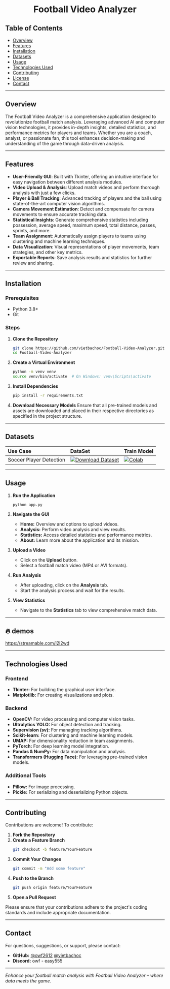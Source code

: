 <div align="center">

  <h1>Football Video Analyzer</h1>

</div>

## Table of Contents
- [Overview](#overview)
- [Features](#features)
- [Installation](#installation)
- [Datasets](#Datasets)
- [Usage](#usage)
- [Technologies Used](#technologies-used)
- [Contributing](#contributing)
- [License](#license)
- [Contact](#contact)

---

## Overview

The Football Video Analyzer is a comprehensive application designed to revolutionize football match analysis. Leveraging advanced AI and computer vision technologies, it provides in-depth insights, detailed statistics, and performance metrics for players and teams. Whether you are a coach, analyst, or passionate fan, this tool enhances decision-making and understanding of the game through data-driven analysis.

---

## Features

- **User-Friendly GUI**: Built with Tkinter, offering an intuitive interface for easy navigation between different analysis modules.
- **Video Upload & Analysis**: Upload match videos and perform thorough analysis with just a few clicks.
- **Player & Ball Tracking**: Advanced tracking of players and the ball using state-of-the-art computer vision algorithms.
- **Camera Movement Estimation**: Detect and compensate for camera movements to ensure accurate tracking data.
- **Statistical Insights**: Generate comprehensive statistics including possession, average speed, maximum speed, total distance, passes, sprints, and more.
- **Team Assignment**: Automatically assign players to teams using clustering and machine learning techniques.
- **Data Visualization**: Visual representations of player movements, team strategies, and other key metrics.
- **Exportable Reports**: Save analysis results and statistics for further review and sharing.

---

## Installation

### Prerequisites
- Python 3.8+
- Git

### Steps

1. **Clone the Repository**
    ```bash
    git clone https://github.com/vietbachoc/Football-Video-Analyzer.git
    cd Football-Video-Analyzer
    ```

2. **Create a Virtual Environment**
    ```bash
    python -m venv venv
    source venv/bin/activate  # On Windows: venv\Scripts\activate
    ```

3. **Install Dependencies**
    ```bash
    pip install -r requirements.txt
    ```

4. **Download Necessary Models**
    Ensure that all pre-trained models and assets are downloaded and placed in their respective directories as specified in the project structure.

---

## Datasets

| Use Case                        | DataSet                                                                                                                                                          | Train Model                                                                                                                                                                                            |
|:--------------------------------|:-----------------------------------------------------------------------------------------------------------------------------------------------------------------|--------------------------------------------------------------------------------------------------------------------------------------------------------------------------------------------------------|
| Soccer Player Detection         | [![Download Dataset](https://app.roboflow.com/images/download-dataset-badge.svg)](https://universe.roboflow.com/roboflow-jvuqo/football-players-detection-3zvbc) | [![Colab](https://colab.research.google.com/assets/colab-badge.svg)](https://colab.research.google.com/github/vietbachoc/FRP_MAS_FinalProject/blob/main/backend/notebooks/train_player_detector.ipynb) |

---

## Usage

1. **Run the Application**
    ```bash
    python app.py
    ```

2. **Navigate the GUI**
    - **Home:** Overview and options to upload videos.
    - **Analysis:** Perform video analysis and view results.
    - **Statistics:** Access detailed statistics and performance metrics.
    - **About:** Learn more about the application and its mission.

3. **Upload a Video**
    - Click on the **Upload** button.
    - Select a football match video (MP4 or AVI formats).

4. **Run Analysis**
    - After uploading, click on the **Analysis** tab.
    - Start the analysis process and wait for the results.

5. **View Statistics**
    - Navigate to the **Statistics** tab to view comprehensive match data.

---

## 🔥 demos

https://streamable.com/l2l2wd

---

## Technologies Used

### Frontend
- **Tkinter:** For building the graphical user interface.
- **Matplotlib:** For creating visualizations and plots.

### Backend
- **OpenCV:** For video processing and computer vision tasks.
- **Ultralytics YOLO:** For object detection and tracking.
- **Supervision (sv):** For managing tracking algorithms.
- **Scikit-learn:** For clustering and machine learning models.
- **UMAP:** For dimensionality reduction in team assignments.
- **PyTorch:** For deep learning model integration.
- **Pandas & NumPy:** For data manipulation and analysis.
- **Transformers (Hugging Face):** For leveraging pre-trained vision models.

### Additional Tools
- **Pillow:** For image processing.
- **Pickle:** For serializing and deserializing Python objects.

---

## Contributing

Contributions are welcome! To contribute:

1. **Fork the Repository**
2. **Create a Feature Branch**
    ```bash
    git checkout -b feature/YourFeature
    ```
3. **Commit Your Changes**
    ```bash
    git commit -m "Add some feature"
    ```
4. **Push to the Branch**
    ```bash
    git push origin feature/YourFeature
    ```
5. **Open a Pull Request**

Please ensure that your contributions adhere to the project's coding standards and include appropriate documentation.

---

## Contact

For questions, suggestions, or support, please contact:

- **GitHub:** [@owf2612](https://github.com/owf2612) [@vietbachoc](https://github.com/vietbachoc)
- **Discord:** owf - easy555

---

*Enhance your football match analysis with Football Video Analyzer – where data meets the game.*
